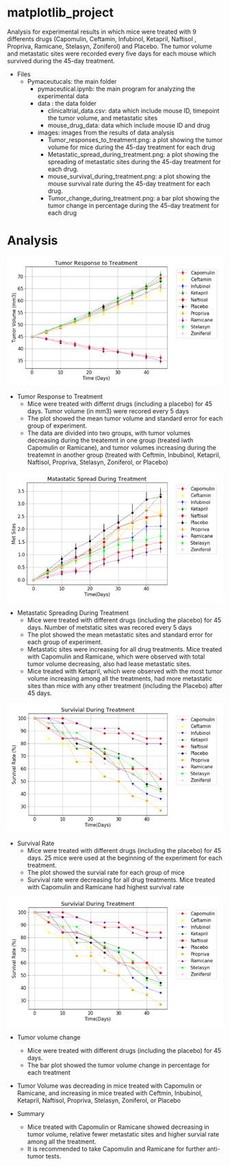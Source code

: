 # matplotlib_project
Analysis for experimental results in which mice were treated with 9 differents drugs (Capomulin, Ceftamin, Infubinol, Ketapril, Naftisol , Propriva, Ramicane, Stelasyn, Zoniferol) and Placebo. The tumor volume and metastatic sites were recorded every five days for each mouse which survived during the 45-day treatment.

* Files
  * Pymaceutucals: the main folder
     * pymaceutical.ipynb: the main program for analyzing the experimental data
     * data : the data folder
        * clinicaltrial_data.csv: data which include mouse ID, timepoint the tumor volume, and metastatic sites 
        * mouse_drug_data: data which include mouse ID and drug
     * images: images from the results of data analysis
        * Tumor_responses_to_treatment.png: a plot showing the tumor volume for mice during the 45-day treatment for each drug
        * Metastatic_spread_during_treatment.png: a plot showing the spreading of metastatic sites during the 45-day treatment for each drug.
        * mouse_survival_during_treatment.png: a plot showing the mouse survival rate during the 45-day treatment for each drug.
        * Tumor_change_during_treatment.png: a bar plot showing the tumor change in percentage during the 45-day treatment for each drug

# Analysis

![](Pymaceuticals/images/Tumor_responses_to_treatment.png)

* Tumor Response to Treatment
  * Mice were treated with differnt drugs (including a placebo) for 45 days. Tumor volume (in mm3) were recored every 5 days
  * The plot showed the mean tumor volume and standard error for each group of experiment.
  * The data are divided into two groups, with tumor volumes decreasing during the treatemnt in one group (treated iwth Capomulin or Ramicane), and tumor volumes increasing during the treatemnt in another group (treated with Ceftmin, Inbubinol, Ketapril, Naftisol, Propriva, Stelasyn, Zoniferol, or Placebo)


![](Pymaceuticals/images/Matastatic_spread_during_treatment.png)

* Metastatic Spreading During Treatment
  * Mice were treated with different drugs (including the placebo) for 45 days. Number of metstatic sites was recored every 5 days
  * The plot showed the mean metastatic sites and standard error for each group of experiment.
  * Metastatic sites were increasing for all drug treatments. Mice treated with Capomulin and Ramicane, which were observed with total tumor volume decreasing, also had lease metastatic sites.
  * Mice treated with Ketapril, which were observed with the most tumor volume increasing among all the treatments, had more metastatic sites than mice with any other treatment (including the Placebo) after 45 days.

![](Pymaceuticals/images/mouse_survival_during_treatment.png)  

* Survival Rate
  * Mice were treated with different drugs (including the placebo) for 45 days. 25 mice were used at the beginning of the experiment for each treatment. 
  * The plot showed the survial rate for each group of mice
  * Survival rate were decreasing for all drug treatments. Mice treated with Capomulin and Ramicane had highest survival rate

![](Pymaceuticals/images/mouse_survival_during_treatment.png) 

* Tumor volume change 
  * Mice were treated with different drugs (including the placebo) for 45 days. 
  * The bar plot showed the tumor volume change in percentage for each treatment
 * Tumor Volume was decreading in mice treated with Capomulin or Ramicane, and increasing in mice treated with Ceftmin, Inbubinol, Ketapril, Naftisol, Propriva, Stelasyn, Zoniferol, or Placebo 

* Summary
  * Mice treated with Capomulin or Ramicane showed decreasing in tumor volume, relative fewer metastatic sites and higher survial rate among all the treatment. 
  * It is recommended to take Capomulin and Ramicane for further anti-tumor tests. 

